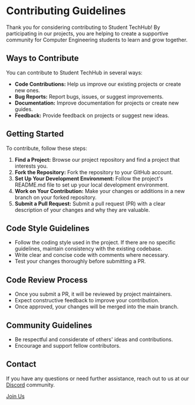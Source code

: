 # Contributing Guidelines

Thank you for considering contributing to Student TechHub! By participating in our projects, you are helping to create a supportive community for Computer Engineering students to learn and grow together.

## Ways to Contribute

You can contribute to Student TechHub in several ways:

- **Code Contributions:** Help us improve our existing projects or create new ones.
- **Bug Reports:** Report bugs, issues, or suggest improvements.
- **Documentation:** Improve documentation for projects or create new guides.
- **Feedback:** Provide feedback on projects or suggest new ideas.

## Getting Started

To contribute, follow these steps:

1. **Find a Project:** Browse our project repository and find a project that interests you.
2. **Fork the Repository:** Fork the repository to your GitHub account.
3. **Set Up Your Development Environment:** Follow the project's README.md file to set up your local development environment.
4. **Work on Your Contribution:** Make your changes or additions in a new branch on your forked repository.
5. **Submit a Pull Request:** Submit a pull request (PR) with a clear description of your changes and why they are valuable.

## Code Style Guidelines

- Follow the coding style used in the project. If there are no specific guidelines, maintain consistency with the existing codebase.
- Write clear and concise code with comments where necessary.
- Test your changes thoroughly before submitting a PR.

## Code Review Process

- Once you submit a PR, it will be reviewed by project maintainers.
- Expect constructive feedback to improve your contribution.
- Once approved, your changes will be merged into the main branch.

## Community Guidelines

- Be respectful and considerate of others' ideas and contributions.
- Encourage and support fellow contributors.

## Contact

If you have any questions or need further assistance, reach out to us at our [Discord](https://discord.gg/mwp8jhtz) community.


[Join Us](https://github.com/StudentTechHub)
